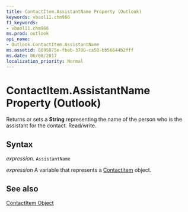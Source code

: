 ```yaml
---
title: ContactItem.AssistantName Property (Outlook)
keywords: vbaol11.chm966
f1_keywords:
- vbaol11.chm966
ms.prod: outlook
api_name:
- Outlook.ContactItem.AssistantName
ms.assetid: 0695875e-fbeb-3786-ca58-bb56644b2fff
ms.date: 06/08/2017
localization_priority: Normal
---
```



# ContactItem.AssistantName Property (Outlook)

Returns or sets a  **String** representing the name of the person who is the assistant for the contact. Read/write.


## Syntax

_expression_. `AssistantName`

_expression_ A variable that represents a [ContactItem](./Outlook.ContactItem.md) object.


## See also


[ContactItem Object](Outlook.ContactItem.md)

